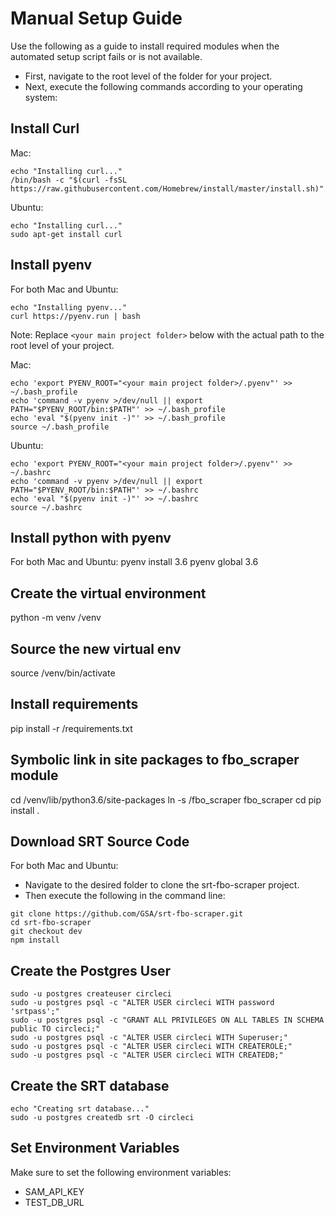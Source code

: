 # Manual Setup Guide 
Use the following as a guide to install required modules when the automated setup script fails or is not available. 

* First, navigate to the root level of the folder for your project. 
* Next, execute the following commands according to your operating system: 

## Install Curl 
Mac: 
```
echo "Installing curl..."
/bin/bash -c "$(curl -fsSL https://raw.githubusercontent.com/Homebrew/install/master/install.sh)"
```

Ubuntu: 
```
echo "Installing curl..."
sudo apt-get install curl
```
## Install pyenv 
For both Mac and Ubuntu: 
```
echo "Installing pyenv..."
curl https://pyenv.run | bash

```

Note: Replace `<your main project folder>` below with the actual path to the root level of your project. 

Mac: 
```
echo 'export PYENV_ROOT="<your main project folder>/.pyenv"' >> ~/.bash_profile
echo 'command -v pyenv >/dev/null || export PATH="$PYENV_ROOT/bin:$PATH"' >> ~/.bash_profile
echo 'eval "$(pyenv init -)"' >> ~/.bash_profile
source ~/.bash_profile
```

Ubuntu: 
```
echo 'export PYENV_ROOT="<your main project folder>/.pyenv"' >> ~/.bashrc
echo 'command -v pyenv >/dev/null || export PATH="$PYENV_ROOT/bin:$PATH"' >> ~/.bashrc
echo 'eval "$(pyenv init -)"' >> ~/.bashrc
source ~/.bashrc
```
## Install python with pyenv
For both Mac and Ubuntu: 
pyenv install 3.6 
pyenv global 3.6

## Create the virtual environment
python -m venv <your main project folder>/venv

## Source the new virtual env
source <your main project folder>/venv/bin/activate

## Install requirements
pip install -r <your main project folder>/requirements.txt

## Symbolic link in site packages to fbo_scraper module
cd <your main project folder>/venv/lib/python3.6/site-packages 
ln -s <your main project folder>/fbo_scraper fbo_scraper 
cd <your main project folder>
pip install .

## Download SRT Source Code 
For both Mac and Ubuntu: 
* Navigate to the desired folder to clone the srt-fbo-scraper project. 
* Then execute the following in the command line: 
```
git clone https://github.com/GSA/srt-fbo-scraper.git
cd srt-fbo-scraper
git checkout dev
npm install
```

## Create the Postgres User 
```
sudo -u postgres createuser circleci
sudo -u postgres psql -c "ALTER USER circleci WITH password 'srtpass';"
sudo -u postgres psql -c "GRANT ALL PRIVILEGES ON ALL TABLES IN SCHEMA public TO circleci;"
sudo -u postgres psql -c "ALTER USER circleci WITH Superuser;"
sudo -u postgres psql -c "ALTER USER circleci WITH CREATEROLE;"
sudo -u postgres psql -c "ALTER USER circleci WITH CREATEDB;"

```

## Create the SRT database
```
echo "Creating srt database..."
sudo -u postgres createdb srt -O circleci
```

## Set Environment Variables 
Make sure to set the following environment variables: 
* SAM_API_KEY
* TEST_DB_URL
